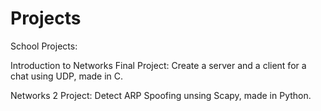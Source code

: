 # Projects

School Projects:

Introduction to Networks Final Project:
Create a server and a client for a chat using UDP, made in C.

Networks 2 Project:
Detect ARP Spoofing unsing Scapy, made in Python.
